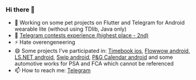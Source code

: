 ### Hi there 👋

- 🔭 Working on some pet projects on Flutter and Telegram for Android wearable lite (without using TDlib, Java only)
- 🤘 [Telegram contests experience (highest place - 2nd)](https://contest.com/user/Fairy-Zebra)
- ⚡ Hate overengeneering
- 😄 Some projects I've participated in: 
  [Timebook ios](https://apps.apple.com/ru/app/timebook/id1561578302), [Flowwow android](https://play.google.com/store/apps/details?id=com.flowwow), [LS.NET android](https://play.google.com/store/apps/details?id=com.lsboutqiue.app), [Swip android](https://play.google.com/store/apps/details?id=com.it.swip), [P&G Calendar android](https://play.google.com/store/apps/details?id=com.pg.periodcalendar_40817_1617_cmg_0076) and some automotive works for PSA and FCA which cannot be referenced
- 📫 How to reach me: [Telegram](https://t.me/opiumfive)
